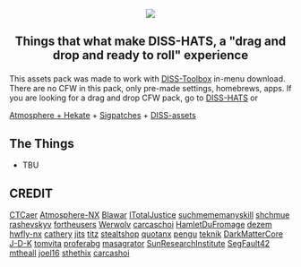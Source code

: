 <p align="center"><img src="https://user-images.githubusercontent.com/109448619/179504542-dc720ca7-28cf-4ef2-915b-163ed7a39029.png"></p>

## <p align="center">Things that what make DISS-HATS, a "drag and drop and ready to roll" experience</P>

This assets pack was made to work with [DISS-Toolbox](https://github.com/team-voidz/DISS-toolbox) in-menu download. There are no CFW in this pack, only pre-made settings, homebrews, apps. If you are looking for a drag and drop CFW pack, go to [DISS-HATS](https://github.com/team-voidz/DISS-HATS) or

[Atmosphere + Hekate](https://sdsetup.com/) + [Sigpatches](https://github.com/ITotalJustice) + [DISS-assets](https://github.com/team-voidz/DISS-assets)

## The Things
- TBU

## CREDIT

[CTCaer](https://github.com/CTCaer)
[Atmosphere-NX](https://github.com/Atmosphere-NX)
[Blawar](https://github.com/blawar)
[ITotalJustice](https://github.com/ITotalJustice)
[suchmememanyskill](https://github.com/suchmememanyskill)
[shchmue](https://github.com/shchmue)
[rashevskyv](https://github.com/rashevskyv)
[fortheusers](https://github.com/fortheusers)
[Werwolv](https://github.com/WerWolv)
[carcaschoi](https://github.com/carcaschoi)
[HamletDuFromage](https://github.com/HamletDuFromage)
[dezem](https://github.com/dezem)
[hwfly-nx](https://github.com/hwfly-nx)
[cathery](https://github.com/cathery)
[jits](https://jits.cc)
[titz](https://titz.cf)
[stealtshop](https://stealthshop.cf)
[quotanx](https://quotanx.in)
[pengu](https://pengu.us)
[teknik](https://teknik.app)
[DarkMatterCore](https://github.com/DarkMatterCore)
[J-D-K](https://github.com/J-D-K)
[tomvita](https://github.com/tomvita)
[proferabg](https://github.com/proferabg)
[masagrator](https://github.com/masagrator)
[SunResearchInstitute](https://github.com/SunResearchInstitute)
[SegFault42](https://github.com/SegFault42)
[mtheall](https://github.com/mtheall)
[joel16](https://github.com/joel16)
[sthethix](https://github.com/sthetix)
[carcashoi](https://github.com/carcaschoi)
